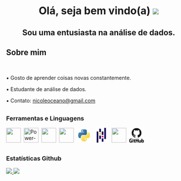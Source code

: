  ## <h1 align="center"> Olá, seja bem vindo(a) <img src="https://media.giphy.com/media/hvRJCLFzcasrR4ia7z/giphy.gif" width="35"></h1>
</div>

<h2 align="center"> Sou uma entusiasta na análise de dados.

## Sobre mim

<p align="left">

<br>

▪️ Gosto de aprender coisas novas constantemente. 

▪️ Estudante de análise de dados.

▪️ Contato: nicoleoceano@gmail.com

## <h3>Ferramentas e Linguagens </h3>

<img src="https://cdn.icon-icons.com/icons2/2699/PNG/512/google_bigquery_logo_icon_168150.png" tittle="Big-Query" width="40" height="40"/>&nbsp;
<img src="https://logos-world.net/wp-content/uploads/2022/02/Power-BI-Logo-700x394.png" title="Power-BI" width="40" height="40"/>&nbsp;
<img src="https://cdn.simpleicons.org/microsoftexcel" tittle="Microsoft-Excel" width="40" height="40"/>&nbsp;
<img src="https://play-lh.googleusercontent.com/lEHoMZRVQkUJynaNLUmG2f6cxHpL7I03afYruxq-wR35JdC7bkf3lvCesynZk3LWcw" tittle="Looker-Studio" width="40" height="40"/>&nbsp;
<img src="https://github.com/devicons/devicon/blob/master/icons/python/python-original.svg" title="Python" width="40" height="40"/>&nbsp;
<img src="https://github.com/devicons/devicon/blob/master/icons/pandas/pandas-original.svg" title="Pandas" width="40" height="40"/>&nbsp;
<img src="https://upload.wikimedia.org/wikipedia/commons/thumb/0/04/ChatGPT_logo.svg/512px-ChatGPT_logo.svg.png" tittle="ChatGPT" width="40" height="40"/>&nbsp;
<img src="https://github.com/devicons/devicon/blob/master/icons/github/github-original-wordmark.svg" title="Github" width="40" height="40"/>&nbsp;


## <h3>Estatísticas Github</h3>
<div>
<a href="https://github.com/nicolemcorrea">
<img loading="lazy" height="180em" src="https://github-readme-stats.vercel.app/api/top-langs/?username=nicolemcorrea&layout=compact&langs_count=7&theme=dracula"/>
<img loading="lazy" height="180em" src="https://github-readme-stats.vercel.app/api?username=nicolemcorrea&show_icons=true&theme=dracula&include_all_commits=true&count_private=true"/>
</div>

